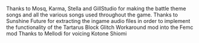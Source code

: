 Thanks to Mosq, Karma, Stella and GillStudio for making the battle theme songs and all the various songs used throughout the game.
Thanks to Sunshine Future for extracting the ingame audio files in order to implement the functionality of the Tartarus Block Glitch Workaround mod into the Femc mod
Thanks to Mellodi for voicing Kotone Shiomi